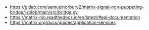 - https://gitlab.com/samuelnorbury2/matrix-signal-non-puppeting-bridge/-/blob/main/src/bridge.py
- https://matrix-nio.readthedocs.io/en/latest/#api-documentation
- https://matrix.org/docs/guides/application-services
